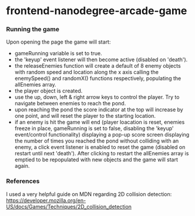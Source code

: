 frontend-nanodegree-arcade-game
===============================

### Running the game
Upon opening the page the game will start:

* gameRunning variable is set to true.
* the 'keyup' event listener will then become active (disabled on 'death').
* the releaseEnemies function will create a default of 8 enemy objects with random speed and location along the x axis calling the enemySpeed() and randomX() functions respectively, populating the allEnemies array.
* the player object is created.
* use the up, down, left & right arrow keys to control the player. Try to navigate between enemies to reach the pond.
* upon reaching the pond the score indicator at the top will increase by one point, and will reset the player to the starting location.
* if an enemy is hit the game will end (player loacation is reset, enemies freeze in place, gameRunning is set to false, disabling the 'keyup' event/control functionality) displaying a pop-up score screen displaying the number of times you reached the pond without colliding with an enemy, a click event listener is enabled to reset the game (disabled on restart until next 'death'). After clicking to restart the allEnemies array is emptied to be repopulated with new objects and the game will start again.
    
### References
I used a very helpful guide on MDN regarding 2D collision detection: https://developer.mozilla.org/en-US/docs/Games/Techniques/2D_collision_detection

